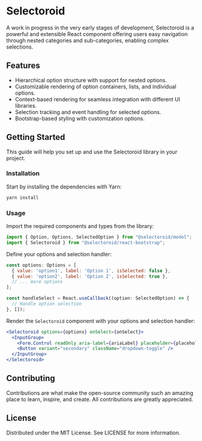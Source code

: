 # Selectoroid

A work in progress in the very early stages of development, Selectoroid is a powerful and extensible
React component offering users easy navigation through nested categories and sub-categories,
enabling complex selections.

## Features

- Hierarchical option structure with support for nested options.
- Customizable rendering of option containers, lists, and individual options.
- Context-based rendering for seamless integration with different UI libraries.
- Selection tracking and event handling for selected options.
- Bootstrap-based styling with customization options.

## Getting Started

This guide will help you set up and use the Selectoroid library in your project.

### Installation

Start by installing the dependencies with Yarn:

```sh
yarn install
```

### Usage

Import the required components and types from the library:

```jsx
import { Option, Options, SelectedOption } from "@selectoroid/model";
import { Selectoroid } from "@selectoroid/react-bootstrap";
```

Define your options and selection handler:

```jsx
const options: Options = [
  { value: 'option1', label: 'Option 1', isSelected: false },
  { value: 'option2', label: 'Option 2', isSelected: true },
  // ... more options
];

const handleSelect = React.useCallback((option: SelectedOption) => {
  // Handle option selection
}, []);
```

Render the `Selectoroid` component with your options and selection handler:

```jsx
<Selectoroid options={options} onSelect={onSelect}>
  <InputGroup>
    <Form.Control readOnly aria-label={ariaLabel} placeholder={placeholder} value={labels} />
    <Button variant="secondary" className="dropdown-toggle" />
  </InputGroup>
</Selectoroid>
```

## Contributing

Contributions are what make the open-source community such an amazing place to learn, inspire, and
create. All contributions are greatly appreciated.

## License

Distributed under the MIT License. See LICENSE for more information.
